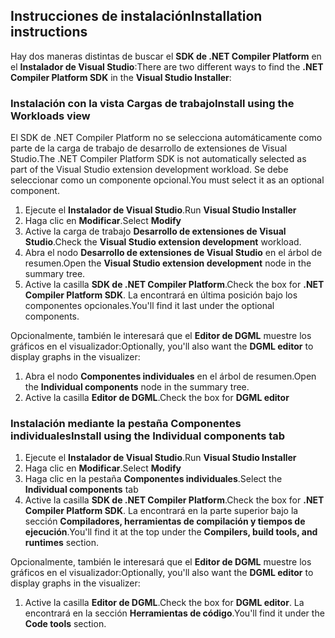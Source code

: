 ## <a name="installation-instructions"></a><span data-ttu-id="518e7-101">Instrucciones de instalación</span><span class="sxs-lookup"><span data-stu-id="518e7-101">Installation instructions</span></span> 

<span data-ttu-id="518e7-102">Hay dos maneras distintas de buscar el **SDK de .NET Compiler Platform** en el **Instalador de Visual Studio**:</span><span class="sxs-lookup"><span data-stu-id="518e7-102">There are two different ways to find the **.NET Compiler Platform SDK** in the **Visual Studio Installer**:</span></span>

### <a name="install-using-the-workloads-view"></a><span data-ttu-id="518e7-103">Instalación con la vista Cargas de trabajo</span><span class="sxs-lookup"><span data-stu-id="518e7-103">Install using the Workloads view</span></span>

<span data-ttu-id="518e7-104">El SDK de .NET Compiler Platform no se selecciona automáticamente como parte de la carga de trabajo de desarrollo de extensiones de Visual Studio.</span><span class="sxs-lookup"><span data-stu-id="518e7-104">The .NET Compiler Platform SDK is not automatically selected as part of the Visual Studio extension development workload.</span></span> <span data-ttu-id="518e7-105">Se debe seleccionar como un componente opcional.</span><span class="sxs-lookup"><span data-stu-id="518e7-105">You must select it as an optional component.</span></span>

1. <span data-ttu-id="518e7-106">Ejecute el **Instalador de Visual Studio**.</span><span class="sxs-lookup"><span data-stu-id="518e7-106">Run **Visual Studio Installer**</span></span> 
1. <span data-ttu-id="518e7-107">Haga clic en **Modificar**.</span><span class="sxs-lookup"><span data-stu-id="518e7-107">Select **Modify**</span></span> 
1. <span data-ttu-id="518e7-108">Active la carga de trabajo **Desarrollo de extensiones de Visual Studio**.</span><span class="sxs-lookup"><span data-stu-id="518e7-108">Check the **Visual Studio extension development** workload.</span></span>
1. <span data-ttu-id="518e7-109">Abra el nodo **Desarrollo de extensiones de Visual Studio** en el árbol de resumen.</span><span class="sxs-lookup"><span data-stu-id="518e7-109">Open the **Visual Studio extension development** node in the summary tree.</span></span>
1. <span data-ttu-id="518e7-110">Active la casilla **SDK de .NET Compiler Platform**.</span><span class="sxs-lookup"><span data-stu-id="518e7-110">Check the box for **.NET Compiler Platform SDK**.</span></span> <span data-ttu-id="518e7-111">La encontrará en última posición bajo los componentes opcionales.</span><span class="sxs-lookup"><span data-stu-id="518e7-111">You'll find it last under the optional components.</span></span>

<span data-ttu-id="518e7-112">Opcionalmente, también le interesará que el **Editor de DGML** muestre los gráficos en el visualizador:</span><span class="sxs-lookup"><span data-stu-id="518e7-112">Optionally, you'll also want the **DGML editor** to display graphs in the visualizer:</span></span>

1. <span data-ttu-id="518e7-113">Abra el nodo **Componentes individuales** en el árbol de resumen.</span><span class="sxs-lookup"><span data-stu-id="518e7-113">Open the **Individual components** node in the summary tree.</span></span>
1. <span data-ttu-id="518e7-114">Active la casilla **Editor de DGML**.</span><span class="sxs-lookup"><span data-stu-id="518e7-114">Check the box for **DGML editor**</span></span>

### <a name="install-using-the-individual-components-tab"></a><span data-ttu-id="518e7-115">Instalación mediante la pestaña Componentes individuales</span><span class="sxs-lookup"><span data-stu-id="518e7-115">Install using the Individual components tab</span></span>

1. <span data-ttu-id="518e7-116">Ejecute el **Instalador de Visual Studio**.</span><span class="sxs-lookup"><span data-stu-id="518e7-116">Run **Visual Studio Installer**</span></span> 
1. <span data-ttu-id="518e7-117">Haga clic en **Modificar**.</span><span class="sxs-lookup"><span data-stu-id="518e7-117">Select **Modify**</span></span> 
1. <span data-ttu-id="518e7-118">Haga clic en la pestaña **Componentes individuales**.</span><span class="sxs-lookup"><span data-stu-id="518e7-118">Select the **Individual components** tab</span></span> 
1. <span data-ttu-id="518e7-119">Active la casilla **SDK de .NET Compiler Platform**.</span><span class="sxs-lookup"><span data-stu-id="518e7-119">Check the box for **.NET Compiler Platform SDK**.</span></span> <span data-ttu-id="518e7-120">La encontrará en la parte superior bajo la sección **Compiladores, herramientas de compilación y tiempos de ejecución**.</span><span class="sxs-lookup"><span data-stu-id="518e7-120">You'll find it at the top under the **Compilers, build tools, and runtimes** section.</span></span>

<span data-ttu-id="518e7-121">Opcionalmente, también le interesará que el **Editor de DGML** muestre los gráficos en el visualizador:</span><span class="sxs-lookup"><span data-stu-id="518e7-121">Optionally, you'll also want the **DGML editor** to display graphs in the visualizer:</span></span>

1. <span data-ttu-id="518e7-122">Active la casilla **Editor de DGML**.</span><span class="sxs-lookup"><span data-stu-id="518e7-122">Check the box for **DGML editor**.</span></span> <span data-ttu-id="518e7-123">La encontrará en la sección **Herramientas de código**.</span><span class="sxs-lookup"><span data-stu-id="518e7-123">You'll find it under the **Code tools** section.</span></span>
